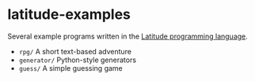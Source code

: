 
# latitude-examples

Several example programs written in
the
[Latitude programming language](https://github.com/Mercerenies/latitude).

 * `rpg/` A short text-based adventure
 * `generator/` Python-style generators
 * `guess/` A simple guessing game
